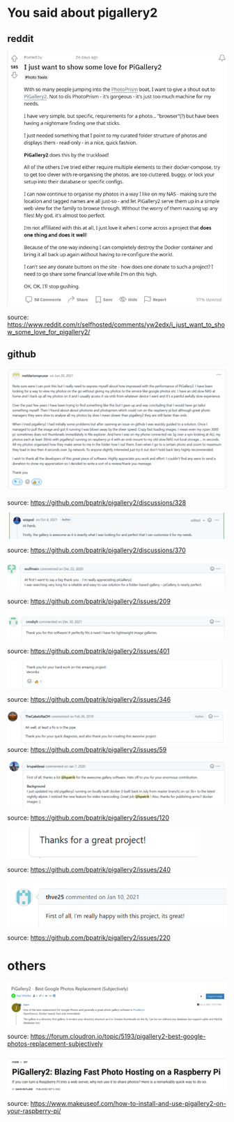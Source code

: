 # You said about pigallery2


## reddit

![reddit1](assets/reddit1.jpg)

source: https://www.reddit.com/r/selfhosted/comments/yw2edx/i_just_want_to_show_some_love_for_pigallery2/

## github

![discussion_328](assets/discussion_328.png)

source: https://github.com/bpatrik/pigallery2/discussions/328

![discussion_370](assets/discussion_370.png)

source: https://github.com/bpatrik/pigallery2/discussions/370

![issue_209](assets/issue_209.png)

source: https://github.com/bpatrik/pigallery2/issues/209

![issue_401](assets/issue_401.png)

source: https://github.com/bpatrik/pigallery2/issues/401

![issue_346](assets/issue_346.png)

source: https://github.com/bpatrik/pigallery2/issues/346

![issue_59](assets/issue_59.png)
source: https://github.com/bpatrik/pigallery2/issues/59

![issue_120](assets/issue_120.png)

source: https://github.com/bpatrik/pigallery2/issues/120

![issue_240](assets/issue_240.png)

source: https://github.com/bpatrik/pigallery2/issues/240

![issue_220](assets/issue_220.png)

source: https://github.com/bpatrik/pigallery2/issues/220


# others

![clourdron](assets/clourdron.png)

source: https://forum.cloudron.io/topic/5193/pigallery2-best-google-photos-replacement-subjectively

![makeuseof](assets/makeuseof.png)

source: https://www.makeuseof.com/how-to-install-and-use-pigallery2-on-your-raspberry-pi/

